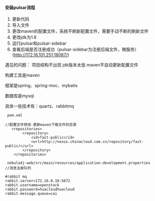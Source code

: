 
#### 安装pulsar流程
1. 更新代码
2. 导入文件
3. 更改maven的配置文件，系统不刷新配置文件，需要手动不断的刷新文件
4. 更改jdk为1.8
5. 运行pulsar和pulsar-sidebar
6. 查看后端是否注册成功（pulsar-sidebar为注册后端文件，微服务）(http://172.16.101.251:18087/)


遇见的问题： 项目结构不出现
jdk版本太低
maven不自动更新配置文件

构建工具是maven

框架是spring、spring-mvc、mybatis

数据库是mysql

具体一些技术有：quartz、rabbitmq


```
 pom.xml

//配置文件修改-更新maven下载文件的目录
   <repositories>
        <repository>
            <id>fast-public</id>
            <url>http://nexus.chinacloud.com.cn/repository/fast-public/</url>
        </repository>
    </repositories>
```


```
 nebula4j-web/src/main/resources/application.development.properties
//消息注册队列

#rabbit mq
rabbit.server=172.16.0.10:5672
rabbit.username=openstack
rabbit.password=huacloudhuacloud
rabbit.message.queue=cai
```